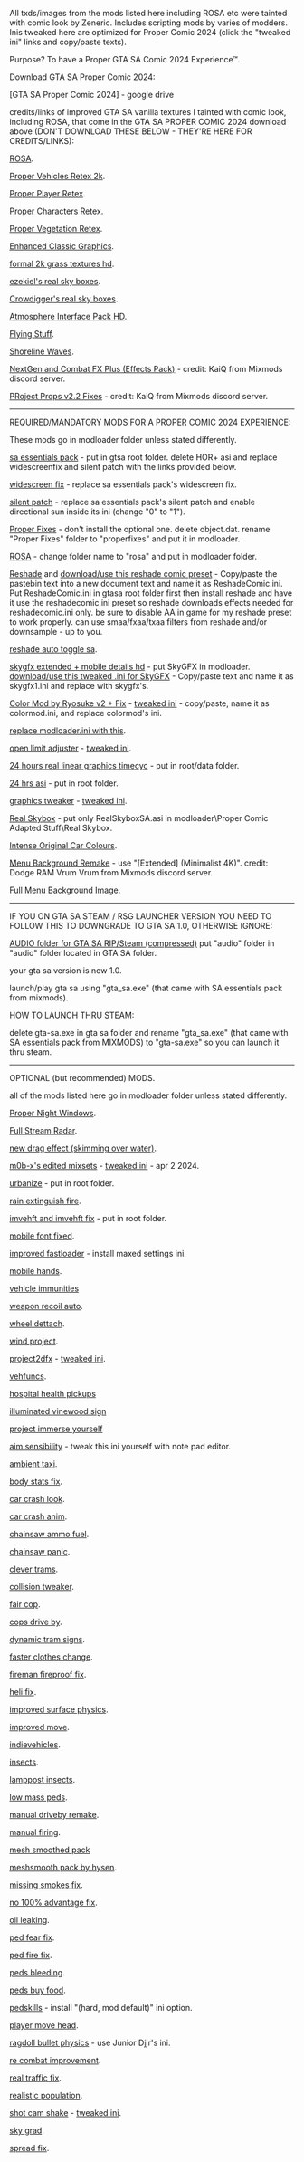 
All txds/images from the mods listed here including ROSA etc were tainted with comic look by Zeneric. Includes scripting mods by varies of modders. Inis tweaked here are optimized for Proper Comic 2024 (click the "tweaked ini" links and copy/paste texts).

Purpose? To have a Proper GTA SA Comic 2024 Experience™.

Download GTA SA Proper Comic 2024:

[GTA SA Proper Comic 2024] - google drive

credits/links of improved GTA SA vanilla textures I tainted with comic look, including ROSA, that come in the GTA SA PROPER COMIC 2024 download above (DON'T DOWNLOAD THESE BELOW - THEY'RE HERE FOR CREDITS/LINKS):


[ROSA](https://www.mixmods.com.br/2023/07/rosa-project-evolved-remaster-texturas-hd/).

[Proper Vehicles Retex 2k](https://www.mixmods.com.br/2022/04/sa-sade-proper-vehicles-retex/).

[Proper Player Retex](https://www.mixmods.com.br/2022/04/proper-player-retex/).

[Proper Characters Retex](https://www.mixmods.com.br/2022/07/sa-proper-characters-retex-hd-peds-remaster/).

[Proper Vegetation Retex](https://www.mixmods.com.br/2021/07/proper-vegetation-retex-vegetacao-com-texturas-hd/).

[Enhanced Classic Graphics](https://www.mixmods.com.br/2019/10/ecg-enhanced-classic-graphics/).

[formal 2k grass textures hd](https://www.mixmods.com.br/2018/12/formal-2k-grass-textures-grama-hd/).

[ezekiel's real sky boxes](https://www.youtube.com/watch?v=-Dl6YYUEyPw&t=5s).

[Crowdigger's real sky boxes](https://www.mixmods.com.br/2020/08/real-skybox-skyboxes-by-crowdigger-novos-ceus-hd/).

[Atmosphere Interface Pack HD](https://www.mixmods.com.br/2021/01/atmosphere-interface-pack-interface-hd/).

[Flying Stuff](https://www.mixmods.com.br/2020/02/flying-stuff-folhas-etc-caindo-pela-tela/).

[Shoreline Waves](https://www.mixmods.com.br/2020/03/shoreline-waves-efeito-de-ondas/).

[NextGen and Combat FX Plus (Effects Pack)](https://drive.google.com/file/d/11fbal_nqnpDf6wusamD3sEqhKhLE5bhy/view) - credit: KaiQ from Mixmods discord server.

[PRoject Props v2.2 Fixes](https://drive.google.com/file/d/1rwWikMyuXcfMKzzLMGrR_hQjN6-pXDSc/view) - credit: KaiQ from Mixmods discord server.

-----------------------------------------------------------------------------------------------------------------------------------------------------

REQUIRED/MANDATORY MODS FOR A PROPER COMIC 2024 EXPERIENCE:

These mods go in modloader folder unless stated differently.

[sa essentials pack](https://www.mixmods.com.br/2019/06/sa-essentials-pack/) - put in gtsa root folder. delete HOR+ asi and replace widescreenfix and silent patch with the links provided below.

[widescreen fix](https://thirteenag.github.io/wfp#gtasa) - replace sa essentials pack's widescreen fix.

[silent patch](https://cookieplmonster.github.io/mods/gta-sa/#silentpatch) - replace sa essentials pack's silent patch and enable directional sun inside its ini (change "0" to "1").

[Proper Fixes](https://www.mixmods.com.br/2023/07/sa-proper-fixes/) - don't install the optional one. delete object.dat. rename "Proper Fixes" folder to "properfixes" and put it in modloader.

[ROSA](https://www.mixmods.com.br/2023/07/rosa-project-evolved-remaster-texturas-hd/) - change folder name to "rosa" and put in modloader folder.

[Reshade](https://reshade.me/) and [download/use this reshade comic preset](https://pastebin.com/sHBFJJ5F) - Copy/paste the pastebin text into a new document text and name it as ReshadeComic.ini. Put ReshadeComic.ini in gtasa root folder first then install reshade and have it use the reshadecomic.ini preset so reshade downloads effects needed for reshadecomic.ini only. be sure to disable AA in game for my reshade preset to work properly. can use smaa/fxaa/txaa filters from reshade and/or downsample - up to you.

[reshade auto toggle sa](https://www.mixmods.com.br/2020/04/iii-vc-sa-reshade-auto-toggle-desativar-efeitos-no-menu/).

[skygfx extended + mobile details hd](https://www.mixmods.com.br/2022/11/sa-skygfx/) - put SkyGFX in modloader. [download/use this tweaked .ini for SkyGFX](https://pastebin.com/x770PydY) - Copy/paste text and name it as skygfx1.ini and replace with skygfx's. 

[Color Mod by Ryosuke v2 + Fix](https://www.mixmods.com.br/2022/09/sa-color-mod/) - [tweaked ini](https://pastebin.com/eRyWe1xs) - copy/paste, name it as colormod.ini, and replace colormod's ini.

[replace modloader.ini with this](https://pastebin.com/Tx1QSHW8).

[open limit adjuster](https://www.mixmods.com.br/2022/10/open-limit-adjuster/) - [tweaked ini](https://pastebin.com/bc6hps8b).

[24 hours real linear graphics timecyc](https://www.mixmods.com.br/2022/07/real-linear-graphics/) - put in root/data folder.

[24 hrs asi](https://www.mixmods.com.br/2017/08/24h-timecycle-timecyc-dat-de-24-horas/) - put in root folder.

[graphics tweaker](https://www.mixmods.com.br/2022/09/graphicstweaker/) - [tweaked ini](https://pastebin.com/jEFCbe9S).

[Real Skybox](https://www.mixmods.com.br/2021/06/sa-real-skybox/) - put only RealSkyboxSA.asi in modloader\Proper Comic Adapted Stuff\Real Skybox\.

[Intense Original Car Colours](https://www.gtainside.com/en/sanandreas/mods/114039-intense-original-car-colours/download/).

[Menu Background Remake](https://drive.google.com/file/d/1gzRPxIKh2Bo0f4hErKZBqYUdPQ8PmNED/view) - use "[Extended] (Minimalist 4K)". credit: Dodge RAM Vrum Vrum from Mixmods discord server.

[Full Menu Background Image](https://www.mixmods.com.br/2020/05/full-menu-background-image-imagem-de-fundo-no-menu/).

-----------------------------------------------------------------------------------------------------------------------------------------------------

IF YOU ON GTA SA STEAM / RSG LAUNCHER VERSION YOU NEED TO FOLLOW THIS TO DOWNGRADE TO GTA SA 1.0, OTHERWISE IGNORE:

[AUDIO folder for GTA SA RIP/Steam (compressed)](https://www.mixmods.com.br/2012/07/pasta-audio-para-gta-sa-rip-steam-compactado/) put "audio" folder in "audio" folder located in GTA SA folder.

your gta sa version is now 1.0.

launch/play gta sa using "gta_sa.exe" (that came with SA essentials pack from mixmods).

HOW TO LAUNCH THRU STEAM: 

delete gta-sa.exe in gta sa folder and rename "gta_sa.exe" (that came with SA essentials pack from MIXMODS) to "gta-sa.exe" so you can launch it thru steam.

-----------------------------------------------------------------------------------------------------------------------------------------------------

OPTIONAL (but recommended) MODS.

all of the mods listed here go in modloader folder unless stated differently.

[Proper Night Windows](https://www.mixmods.com.br/2022/06/proper-night-windows/).

[Full Stream Radar](https://www.mixmods.com.br/2015/01/full-stream-radar-fix-radar-sumindo/).

[new drag effect (skimming over water)](https://www.mixmods.com.br/2014/10/novo-efeito-de-arrasto-rasante-em-cima-dagua/).

[m0b-x's edited mixsets](https://github.com/m0b-x/SA-MixSets/) - [tweaked ini](https://drive.google.com/file/d/1EjVNHaSQAMkJvbNi54S-x8xpTfqcL3qg/view?usp=sharing) - apr 2 2024.

[urbanize](https://www.mixmods.com.br/2024/01/urbanize/) - put in root folder.

[rain extinguish fire](https://www.mixmods.com.br/2021/10/rain-extinguish-fire-chuva-apaga-o-fogo/).

[imvehft and imvehft fix](https://www.mixmods.com.br/2020/01/imvehft-improved-vehicle-features/) - put in root folder.

[mobile font fixed](https://www.mixmods.com.br/2019/12/mobile-font-fixed-fonte-do-gta-sa-mobile-corrigida/).

[improved fastloader](https://www.mixmods.com.br/2014/02/improved-fastloader-by-link-2012/) - install maxed settings ini.

[mobile hands](https://www.mixmods.com.br/2021/03/mobile-xbox-hands-maos-com-dedos-separados/).

[vehicle immunities](https://www.mixmods.com.br/2016/02/vehicle-immunities-corrigir-trailers-explodindo-e-mais/)

[weapon recoil auto](https://www.mixmods.com.br/2020/12/weaponrecoilauto-v2-6-recuo-de-arma-ao-atirar/).

[wheel dettach](https://www.mixmods.com.br/2020/07/wheel-detach-soltar-ou-estourar-roda/).

[wind project](https://www.mixmods.com.br/2022/10/wind-project/).

[project2dfx](https://www.mixmods.com.br/2020/02/sa-project2dfx/) - [tweaked ini](https://pastebin.com/itkqA2pX).

[vehfuncs](https://www.mixmods.com.br/2023/01/sa-vehfuncs/).

[hospital health pickups](https://www.mixmods.com.br/2021/10/hospital-health-pickups-pickup-de-saude-nos-hospitais/)

[illuminated vinewood sign](https://www.mixmods.com.br/2021/10/illuminated-vinewood-sign-placa-de-vinewood-iluminada/)

[project immerse yourself](https://www.mixmods.com.br/2022/01/project-immerse-yourself-prelight-melhorado/)

[aim sensibility](https://www.mixmods.com.br/2020/09/aim-sensibility-v2-0-sensibilidade-de-mira-configuravel/) - tweak this ini yourself with note pad editor.

[ambient taxi](https://www.mixmods.com.br/2017/12/ambient-taxi-taxi-pegando-passageiros/).

[body stats fix](https://www.mixmods.com.br/2022/07/sa-body-stats-fix-in-interiors/).

[car crash look](https://www.mixmods.com.br/2019/04/car-crash-look-pedestres-olharem-ao-bater-o-carro/).

[car crash anim](https://www.mixmods.com.br/2014/06/car-crash-anim-ir-pra-frente-quando-bater/).

[chainsaw ammo fuel](https://www.mixmods.com.br/2022/04/chainsaw-ammo-fuel/).

[chainsaw panic](https://www.mixmods.com.br/2017/12/chainsaw-panic-se-assustar-com-motosserra/).

[clever trams](https://www.mixmods.com.br/2020/01/clever-trams-bondes-mais-inteligentes/).

[collision tweaker](https://www.mixmods.com.br/2017/02/collision-tweaker-editar-reacao-de-colisao-em-veiculos/).

[fair cop](https://www.mixmods.com.br/2020/10/fair-police-v2-0-2-policiais-atacam-pedestres/).

[cops drive by](https://www.mixmods.com.br/2018/07/copsdriveby-policiais-atirando-do-carro/).

[dynamic tram signs](https://www.mixmods.com.br/2017/06/dynamic-tram-signs-corrigir-variacao-da-placa-do-bonde/).

[faster clothes change](https://www.mixmods.com.br/2020/08/faster-clothes-changes-trocar-de-roupa-rapidamente/).

[fireman fireproof fix](https://www.mixmods.com.br/2020/02/vc-sa-fireman-fireproof-fix-bombeiros-resistentes-ao-fogo/).

[heli fix](https://www.mixmods.com.br/2021/10/helifix-piloto-nos-helicopteros/).

[improved surface physics](https://www.mixmods.com.br/2021/11/improved-surface-physics-superficies-com-fisica-melhorada/).

[improved move](https://www.mixmods.com.br/2021/08/improvedmove/).

[indievehicles](https://www.mixmods.com.br/2019/08/indievehicles/).

[insects](https://www.mixmods.com.br/2022/08/insects-mod/).

[lamppost insects](https://www.mixmods.com.br/2015/09/lamppost-insects-insetos-nas-luzes-dos-postes/).

[low mass peds](https://www.mixmods.com.br/2019/03/low-mass-peds-menos-impacto-ao-atropelar-pessoas/).

[manual driveby remake](https://www.mixmods.com.br/2021/10/manual-driveby-remake-fixed-mirar-de-dentro-do-carro/).

[manual firing](https://www.mixmods.com.br/2022/05/manual-firing-tiros-manuais/).

[mesh smoothed pack](https://www.mixmods.com.br/2021/05/mesh-smoothed-pack-objetos-mais-redondos/)

[meshsmooth pack by hysen](https://www.mixmods.com.br/2022/07/sa-meshsmooth-pack-by-hysen/).

[missing smokes fix](https://www.mixmods.com.br/2022/05/missing-smokes-fix/).

[no 100% advantage fix](https://www.mixmods.com.br/2016/08/no-100-advantages-remover-beneficios-do-100/).

[oil leaking](https://www.mixmods.com.br/2020/10/oil-leaking-pingar-oleo-do-carro/).

[ped fear fix](https://www.mixmods.com.br/2020/10/ped-fear-fix-v2-0-2-peds-se-assustam-com-armas-e-mais/).

[ped fire fix](https://www.mixmods.com.br/2018/10/ped-fire-fix-v1-1-corrigir-pedestres-pegando-fogo/).

[peds bleeding](https://www.mixmods.com.br/2020/03/peds-bleeding-sangrar-com-saude-baixa/).

[peds buy food](https://www.mixmods.com.br/2020/07/peds-buy-food-pedestres-compram-comida/).

[pedskills](https://www.mixmods.com.br/2022/08/pedskills/) - install "(hard, mod default)" ini option.

[player move head](https://www.mixmods.com.br/2020/09/player-move-head-mover-a-cabeca-pra-onde-apontar/).

[ragdoll bullet physics](https://www.mixmods.com.br/2021/09/mod-ragdoll-bullet-physics-fix-fisica-realista/) - use Junior Djjr's ini.

[re combat improvement](https://gtaforums.com/topic/925699-sa-combat-improvement/).

[real traffic fix](https://www.mixmods.com.br/2022/04/real-traffic-fix/).

[realistic population](https://www.mixmods.com.br/2021/11/sa-sade-realistic-population-more-peds-popcycle-dat/).

[shot cam shake](https://www.mixmods.com.br/2018/12/shot-cam-shake-tremer-tela-enquanto-atira/) - [tweaked ini](https://pastebin.com/KMUgdJVp).

[sky grad](https://www.mixmods.com.br/2020/01/skygrad-sky-gradient-fix-corrigir-linhas-no-ceu/).

[spread fix](https://www.mixmods.com.br/2018/01/spread-fix-corrigir-espalhamento-dos-tiros/).
